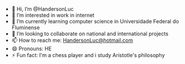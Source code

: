 - 👋 Hi, I’m @HandersonLuc
- 👀 I’m interested in work in internet 
- 🌱 I’m currently learning computer science in Universidade Federal do Fluminense
- 💞️ I’m looking to collaborate on national and international projects
- 📫 How to reach me: HandersonLuc@hotmail.com
- 😄 Pronouns: HE
- ⚡ Fun fact: I'm a chess player and i study Aristotle's philosophy

<!---
HandersonLuc/HandersonLuc is a ✨ special ✨ repository because its `README.md` (this file) appears on your GitHub profile.
You can click the Preview link to take a look at your changes.
--->

